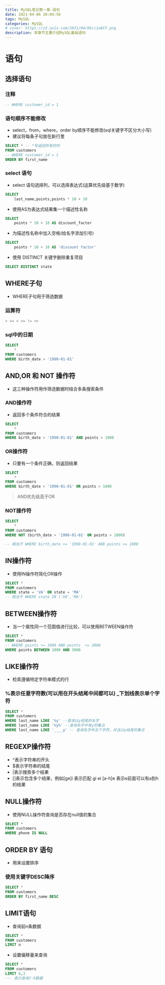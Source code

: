```yaml
---
title: MySQL笔记第一章-语句
date: 2021-04-06 20:04:58
tags: MySQL
categories: MySQL
# cover: https://z3.ax1x.com/2021/04/06/c1o8CF.png
description: 本章节主要介绍MySQL基础语句
---
```

# 语句

## 选择语句

### 注释

```sql
-- WHERE customer_id = 1
```
<!--more-->

### 语句顺序不能修改

* select，from，where，order by顺序不能修改(sql关键字不区分大小写)
* 建议将每条子句放在新行里

```sql
SELECT * -- *号返回所有的列
FROM customers
-- WHERE customer_id = 1
ORDER BY first_name
```

### select 语句

* select 语句选择列，可以选择表达式(运算优先级基于数学)

```sql
SELECT 
	last_name,points,points * 10 + 10
```

* 使用AS为表达式结果集一个描述性名称

```sql
SELECT 
	points * 10 + 10 AS discount_factor
```

* 为描述性名称中加入空格(给名字添加引号)
  
```sql
SELECT 
	points * 10 + 10 AS 'discount factor'
```

* 使用 DISTINCT 关键字删除重复项目

```sql
SELECT DISTINCT state
```

## WHERE子句

* WHERE子句用于筛选数据

### 运算符

```sql
> >= < <= != <>
```

### sql中的日期

```sql
SELECT 
	*
FROM customers
WHERE birth_date > '1990-01-01'
```

## AND,OR 和 NOT 操作符

* 这三种操作符用作筛选数据时结合多条搜索条件

### AND操作符

* 返回多个条件符合的结果

```sql
SELECT 
	*
FROM customers
WHERE birth_date > '1990-01-01' AND points > 1000
```

### OR操作符

* 只要有一个条件正确，则返回结果

```sql
SELECT 
	*
FROM customers
WHERE birth_date > '1990-01-01' OR points > 1000
```

> AND优先级高于OR

### NOT操作符

```sql
SELECT 
	*
FROM customers
WHERE NOT (birth_date > '1990-01-01' OR points > 1000)

-- 相当于 WHERE birth_date <= '1990-01-01' AND points <= 1000 
```

## IN操作符

* 使用IN操作符简化OR操作

```sql
SELECT *
FROM customers
WHERE state = 'VA' OR state = 'MA'
-- 相当于 WHERE state IN ('VA','MA')
```

## BETWEEN操作符

* 当一个属性同一个范围值进行比较，可以使用BETWEEN操作符

```sql
SELECT *
FROM customers
-- WHERE points >= 1000 AND points  <= 3000
WHERE points BETWEEN 1000 AND 3000
```

## LIKE操作符

* 检索遵循特定字符串模式的行

### %表示任意字符数(可以用在开头结尾中间都可以) _下划线表示单个字符

```sql
SELECT *
FROM customers
WHERE last_name LIKE '%y' --查询以y结尾的名字
WHERE last_name LIKE '%y%' --查询名字中有y的集合
WHERE last_name LIKE '____y' -- 查询名字中五个字符，并且以y结尾的集合
```

## REGEXP操作符

* ^表示字符串的开头
* $表示字符串的结尾
* |表示搜索多个结果
* []表示包含多个结果，例如[ge]i 表示匹配 gi ei [a-h]e 表示e前面可以有a到h的结果

## NULL操作符

* 使用NULL操作符查询是否存在null值的集合

```sql
SELECT *
FROM customers
WHERE phone IS NULL
```

## ORDER BY 语句

* 用来设置排序

### 使用关键字DESC降序

```sql
SELECT *
FROM customers
ORDER BY first_name DESC
```

## LIMIT语句

* 查询前n条数据

```sql
SELECT *
FROM customers
LIMIT n
```

* 设置偏移量来查询

```sql
SELECT *
FROM customers
LIMIT 6,3 
--- 表示查询7-9数据
```
